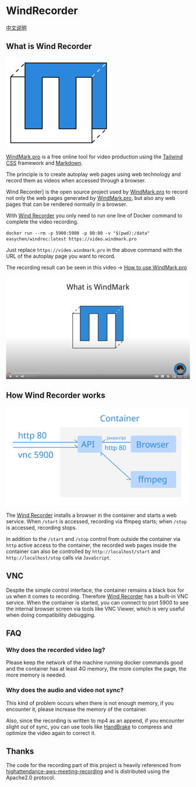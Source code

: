 # WindRecorder

[中文说明](README.cn.md)

## What is Wind Recorder

![](logo.svg) 


[WindMark.pro] is a free online tool for video production using the [Tailwind CSS](https://tailwindcss.com/) framework and [Markdown](https://en.wikipedia.org/wiki/Markdown).

The principle is to create autoplay web pages using web technology and record them as videos when accessed through a browser.

Wind Recorder] is the open source project used by [WindMark.pro] to record not only the web pages generated by [WindMark.pro], but also any web pages that can be rendered normally in a browser.

With [Wind Recorder] you only need to run one line of Docker command to complete the video recording.

```docker
docker run --rm -p 5900:5900 -p 80:80 -v "$(pwd):/data" easychen/windrec:latest https://video.windmark.pro
```

Just replace `https://video.windmark.pro` in the above command with the URL of the autoplay page you want to record.

The recording result can be seen in this video → [How to use WindMark.pro ](https://youtu.be/BpJ5O4dILUg)

![](/video.us.png)


## How Wind Recorder works

![](pic1.svg)

The [Wind Recorder] installs a browser in the container and starts a web service. When `/start` is accessed, recording via ffmpeg starts; when `/stop` is accessed, recording stops.

In addition to the `/start` and `/stop` control from outside the container via `http` active access to the container, the recorded web pages inside the container can also be controlled by `http://localhost/start` and `http://localhost/stop` calls via `JavaScript`.

## VNC 

Despite the simple control interface, the container remains a black box for us when it comes to recording. Therefore [Wind Recorder] has a built-in VNC service. When the container is started, you can connect to port 5900 to see the internal browser screen via tools like VNC Viewer, which is very useful when doing compatibility debugging.

## FAQ

### Why does the recorded video lag?

Please keep the network of the machine running docker commands good and the container has at least 4G memory, the more complex the page, the more memory is needed.

### Why does the audio and video not sync?

This kind of problem occurs when there is not enough memory, if you encounter it, please increase the memory of the container.

Also, since the recording is written to mp4 as an append, if you encounter slight out of sync, you can use tools like [HandBrake](https://handbrake.fr/) to compress and optimize the video again to correct it.

## Thanks

The code for the recording part of this project is heavily referenced from [highattendance-aws-meeting-recording](https://github.com/banzai-io/highattendance-aws-meeting-recording) and is distributed using the Apache2.0 protocol.

[WindMark.pro]: https://windmark.pro
[Wind Recorder]: https://github.com/easychen/windrecorder
